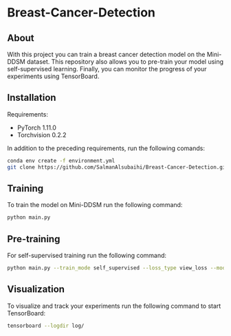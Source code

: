 # Breast-Cancer-Detection

## About
With this project you can train a breast cancer detection model on the Mini-DDSM dataset. This repository also allows you to pre-train your model using self-supervised learning. Finally, you can monitor the progress of your experiments using TensorBoard.

## Installation
Requirements:
- PyTorch 1.11.0
- Torchvision 0.2.2

In addition to the preceding requirements, run the following comands:
```sh
conda env create -f environment.yml
git clone https://github.com/SalmanAlsubaihi/Breast-Cancer-Detection.git
```

## Training
To train the model on Mini-DDSM run the following command:
```sh
python main.py
```

## Pre-training
For self-supervised training run the following command:
```sh
python main.py --train_mode self_supervised --loss_type view_loss --model FourSingleDimOutNet
```

## Visualization
To visualize and track your experiments run the following command to start TensorBoard:
```sh
tensorboard --logdir log/
```
